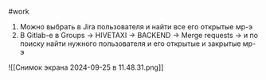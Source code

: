 #work 

1. Можно выбрать в Jira пользователя и найти все его открытые мр-э
2. В Gitlab-е в Groups -> HIVETAXI -> BACKEND -> Merge requests -> и по поиску найти нужного пользователя и его открытые и закрытые мр-э


![[Снимок экрана 2024-09-25 в 11.48.31.png]]
